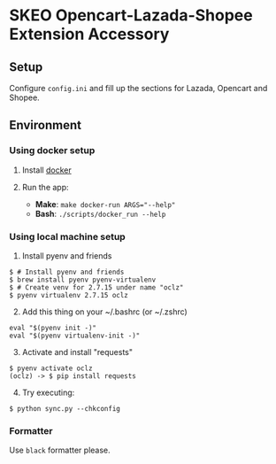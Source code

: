 # SKEO Opencart-Lazada-Shopee Extension Accessory

## Setup

Configure `config.ini` and fill up the sections for Lazada, Opencart and Shopee.

## Environment

### Using docker setup

1. Install [docker](docs.docker.com/get-docker)

2. Run the app:

   - **Make**: `make docker-run ARGS="--help"`
   - **Bash**: `./scripts/docker_run --help`

### Using local machine setup

1. Install pyenv and friends

```shell
$ # Install pyenv and friends
$ brew install pyenv pyenv-virtualenv
$ # Create venv for 2.7.15 under name "oclz"
$ pyenv virtualenv 2.7.15 oclz
```

2. Add this thing on your ~/.bashrc (or ~/.zshrc)

```
eval "$(pyenv init -)"
eval "$(pyenv virtualenv-init -)"
```

3. Activate and install "requests"

```shell
$ pyenv activate oclz
(oclz) -> $ pip install requests
```

4. Try executing:

```
$ python sync.py --chkconfig
```

### Formatter

Use `black` formatter please.
